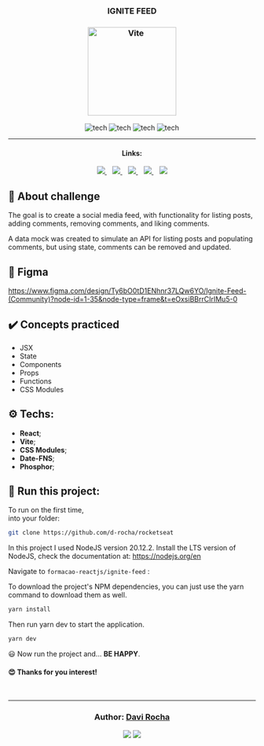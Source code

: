 <h3 align="center">
  IGNITE FEED
</h3>

<h3 align="center">
  <img alt="Vite" 
    src="https://logospng.org/download/vite-js/vite-js-2048-logo.png" width="180px"/>
</h3>

<p align="center">
<img alt="tech" src="https://img.shields.io/badge/Vite-292C34?logo=vite">

<img alt="tech" src="https://img.shields.io/badge/React-292C34?logo=react">

  <img alt="tech" src="https://img.shields.io/badge/CSS_Modules-292C34?logo=cssmodules">
  
  <img alt="tech" src="https://img.shields.io/badge/Date_FNS-292C34?logo=date-fns">

 
</p>

<hr/>

<h4 align="center">Links:</h4>

<p align="center">

  <a href="#-about-challenge">
    <img src="https://img.shields.io/badge/About_Challenge-9575CD"/>
  </a>&nbsp;&nbsp;
  <a href="#-figma">
    <img src="https://img.shields.io/badge/Figma-FBC02D"/>
  </a>&nbsp;&nbsp;
  <a href="-techs">
    <img src="https://img.shields.io/badge/Techs-9575CD"/>
  </a>&nbsp;&nbsp;  
  <a href="#-run-this-project">
    <img src="https://img.shields.io/badge/Run_this_project-FBC02D"/>
  </a>&nbsp;&nbsp;
  <a href="#author-davi-rocha">
    <img src="https://img.shields.io/badge/Author-9575CD"/>
  </a>

</p>

## 🎯 About challenge

The goal is to create a social media feed, with functionality for listing posts, adding comments, removing comments, and liking comments.

A data mock was created to simulate an API for listing posts and populating comments, but using state, comments can be removed and updated.

## 📝 Figma
https://www.figma.com/design/Ty6bO0tD1ENhnr37LQw6YO/Ignite-Feed-(Community)?node-id=1-35&node-type=frame&t=eOxsiBBrrCIrIMu5-0

## ✔️ Concepts practiced
- JSX
- State
- Components
- Props
- Functions
- CSS Modules

## ⚙️ Techs:

* __React__;
* __Vite__;
* __CSS Modules__;
* __Date-FNS__;
* __Phosphor__;

## 🏁 Run this project:

To run on the first time,  
into your folder:

```bash
git clone https://github.com/d-rocha/rocketseat
```

In this project I used NodeJS version 20.12.2.
Install the LTS version of NodeJS, check the documentation at: 
https://nodejs.org/en

Navigate to ```formacao-reactjs/ignite-feed``` :

To download the project's NPM dependencies, you can just use the yarn command to download them as well.

```bash
yarn install
```

Then run yarn dev to start the application.
```bash
yarn dev
```

😃 Now run the project and...
**BE HAPPY**.

<h4>
  😍 Thanks for you interest! 
</h4>

<br/>

---

<h3 align="center">
Author: <a alt="Davi-Rocha" href="#author-davi-rocha">Davi Rocha</a>
</h3>

<p align="center">

  <a alt="Davi Rocha" href="https://www.linkedin.com/in/davirochaoliveira/">
    <img src="https://img.shields.io/badge/LinkedIn-Davi_Rocha-0077B5?logo=linkedin"/></a>
  <a alt="Davi Rocha" href="https://github.com/d-rocha">
  <img src="https://img.shields.io/badge/d_rocha-GitHub-000?logo=github"/></a>

</p>
